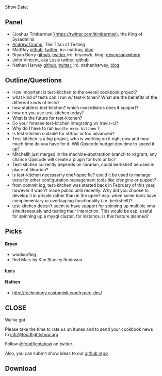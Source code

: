 Show Date:  

Panel<a name="panel"></a>
-----

* [Joshua Timberman[(https://twitter.com/jtimberman), the King of Sysadmins
* [Andrew Crump](https://twitter.com/acrmp), The Titan of Testing
* MattRay [github](http://github.com/mattray), [twitter](http://twitter.com/mattray), irc: mattray, [blog](http://www.leastresistance.net/)
* Bryan Berry [github](http://github.com/bryanwb), [twitter](http://twitter.com/bryanwb), irc: bryanwb, blog: [devopsanywhere](http://devopsanywhere.blogspot.com)
* John Vincent, aka Lusis [twitter](https://twitter.com/#!/lusis), [github](https://github.com/lusis)
* Nathen Harvey [github](http://github.com/nathenharvey), [twitter](http://twitter.com/nathenharvey), irc: nathenharvey, [blog](http://nathenharvey.com)


Outline/Questions
-----------------

* How important is test-kitchen to the overall cookbook project?
* what kind of tests can I run w/ test-kitchen? What are the benefits
  of the different kinds of tests?
* how stable is test-kitchen? which oses/distros does it support?
* how do you use test-kitchen today?
* What is the future for test-kitchen?
* Do your foresee test-kitchen integrating w/ travis-ci?
* Why do I have to run `bundle exec kitchen` ?
* Is test-kitchen suitable for n00bs or too advanced?
* Test-kitchen is a _big_ project, who is working on it right now and
  how much time do you have for it. Will Opscode  budget dev time to
  speed it up?
* Mitchellh just merged in the machine-abstraction branch to vagrant,
  any chance Opscode will create a plugin for kvm or lxc?
* Test-kitchen currently depends on librarian, could berkshelf be used in place of librarian?
* Is test-kitchen necessarily chef-specific? could it be used to
  manage tests for other configuration management tools like cfengine
  or puppet?
* from commit log, test-kitchen was started back in February of this
  year, however it wasn't made public until recently. Why did you
  choose to develop it in private rather than in the open? esp. when
  some tools have complementary or overlapping functionality (i.e. berkshelf)?
* test-kitchen doesn't seem to have support for spinning up multiple
  vms simultaneously and testing their interaction. This would be esp. useful for
  spinning up a mysql cluster, for instance. Is this feature planned?

Picks<a name="picks"></a>
-----

#### Bryan  

* windsurfing
* Red Mars by Kim Stanley Robinson

#### lusis  

#### Nathen  

* http://technology.customink.com/rspec-dns/



CLOSE
-----

We've got 

Please take the time to rate us on itunes and to send your cookbook
news to info@foodfightshow.org

Follow [@foodfightshow](http://twitter.com/foodfightshow) on twitter.

Also, you can submit show ideas to our [github repo](https://github.com/foodfight/showz)



Download
--------
